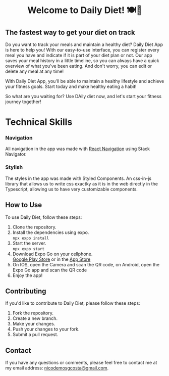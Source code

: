<h1 align="center">Welcome to Daily Diet! 🍽️🥗</h1>


## The fastest way to get your diet on track

Do you want to track your meals and maintain a healthy diet? Daily Diet App is here to help you! With our easy-to-use interface, 
you can register every meal you have and indicate if it is part of your diet plan or not. Our app saves your meal history in a
little timeline, so you can always have a quick overview of what you've been eating. And don't worry, you can edit or delete any 
meal at any time!

With Daily Diet App, you'll be able to maintain a healthy lifestyle and achieve your fitness goals. Start today and make healthy 
eating a habit!

So what are you waiting for? Use DAily diet now, and let's start your fitness journey together!

# Technical Skills

### Navigation
All navigation in the app was made with [React Navigation](https://reactnavigation.org/) using Stack 
Navigator.

### Stylish
The styles in the app was made with Styled Components. An css-in-js library that allows us to write css exactky as it is in the 
web directly in the Typescript, allowing us to have very customizable components.

## How to Use

To use Daily Diet, follow these steps:

1. Clone the repository.
2. Install the dependencies using expo.  
   ```npx expo install```
3. Start the server.  
   ```npx expo start```
4. Download Expo Go on your cellphone.  
   [Google Play Store](https://play.google.com/store/apps/details?id=host.exp.exponent&referrer=www) or in the [App Store](https://itunes.apple.com/app/apple-store/id982107779)
5. On IOS, open the Camera and scan the QR code, on Android, open the Expo Go app and scan the QR code
6. Enjoy the app!

## Contributing

If you'd like to contribute to Daily Diet, please follow these steps:

1. Fork the repository.
2. Create a new branch.
3. Make your changes.
4. Push your changes to your fork.
5. Submit a pull request.

## Contact

If you have any questions or comments, please feel free to contact me at my email address: nicodemosgcosta@gmail.com.
